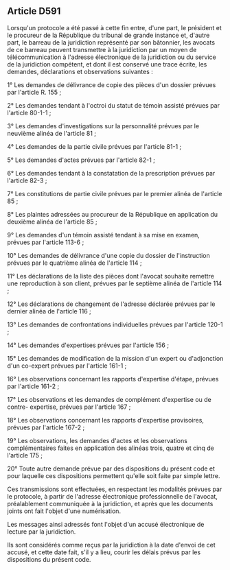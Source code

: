 Article D591
----
Lorsqu'un protocole a été passé à cette fin entre, d'une part, le président et
le procureur de la République du tribunal de grande instance et, d'autre part,
le barreau de la juridiction représenté par son bâtonnier, les avocats de ce
barreau peuvent transmettre à la juridiction par un moyen de télécommunication à
l'adresse électronique de la juridiction ou du service de la juridiction
compétent, et dont il est conservé une trace écrite, les demandes, déclarations
et observations suivantes :

1° Les demandes de délivrance de copie des pièces d'un dossier prévues par
l'article R. 155 ;

2° Les demandes tendant à l'octroi du statut de témoin assisté prévues par
l'article 80-1-1 ;

3° Les demandes d'investigations sur la personnalité prévues par le neuvième
alinéa de l'article 81 ;

4° Les demandes de la partie civile prévues par l'article 81-1 ;

5° Les demandes d'actes prévues par l'article 82-1 ;

6° Les demandes tendant à la constatation de la prescription prévues par
l'article 82-3 ;

7° Les constitutions de partie civile prévues par le premier alinéa de l'article
85 ;

8° Les plaintes adressées au procureur de la République en application du
deuxième alinéa de l'article 85 ;

9° Les demandes d'un témoin assisté tendant à sa mise en examen, prévues par
l'article 113-6 ;

10° Les demandes de délivrance d'une copie du dossier de l'instruction prévues
par le quatrième alinéa de l'article 114 ;

11° Les déclarations de la liste des pièces dont l'avocat souhaite remettre une
reproduction à son client, prévues par le septième alinéa de l'article 114 ;

12° Les déclarations de changement de l'adresse déclarée prévues par le dernier
alinéa de l'article 116 ;

13° Les demandes de confrontations individuelles prévues par l'article 120-1 ;

14° Les demandes d'expertises prévues par l'article 156 ;

15° Les demandes de modification de la mission d'un expert ou d'adjonction d'un
co-expert prévues par l'article 161-1 ;

16° Les observations concernant les rapports d'expertise d'étape, prévues par
l'article 161-2 ;

17° Les observations et les demandes de complément d'expertise ou de contre-
expertise, prévues par l'article 167 ;

18° Les observations concernant les rapports d'expertise provisoires, prévues
par l'article 167-2 ;

19° Les observations, les demandes d'actes et les observations complémentaires
faites en application des alinéas trois, quatre et cinq de l'article 175 ;

20° Toute autre demande prévue par des dispositions du présent code et pour
laquelle ces dispositions permettent qu'elle soit faite par simple lettre.

Ces transmissions sont effectuées, en respectant les modalités prévues par le
protocole, à partir de l'adresse électronique professionnelle de l'avocat,
préalablement communiquée à la juridiction, et après que les documents joints
ont fait l'objet d'une numérisation.

Les messages ainsi adressés font l'objet d'un accusé électronique de lecture par
la juridiction.

Ils sont considérés comme reçus par la juridiction à la date d'envoi de cet
accusé, et cette date fait, s'il y a lieu, courir les délais prévus par les
dispositions du présent code.
